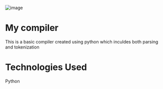 ![image](https://user-images.githubusercontent.com/78547026/205849504-4bb07fa2-233d-4f84-841d-475d1afa9c0e.png)
# My compiler
This is a basic compiler created using python which inculdes both parsing and tokenization

# Technologies Used
Python
